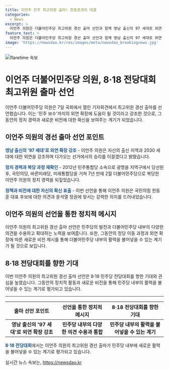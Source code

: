 ```yaml
---
title: 이언주 민주 최고위원 출마! 한동훈과의 대결
categories:
  - News
excerpt: >
  이언주 의원은 더불어민주당 최고위원 경선 출마 선언과 함께 영남 출신의 97 세대로 외연 확장을 강조했다. 그는 7년전 복당 후 오랫동안 윤석열 정권과 맞선 후보가 있는가라며 자신을 강조했고, 국민의힘 후보들에 대해 도전 의사를 드러냈다. 부산에서 3선의원인 이 의원은 당원들과의 연결과 효능감의 중요성을 강조하며, 외연 확장을 모색했다.
feature_text: >
  이언주 의원은 더불어민주당 최고위원 경선 출마 선언과 함께 영남 출신의 97 세대로 외연 확장을 강조했다. 그는 7년전 복당 후 오랫동안 윤석열 정권과 맞선 후보가 있는가라며 자신을 강조했고, 국민의힘 후보들에 대해 도전 의사를 드러냈다. 부산에서 3선의원인 이 의원은 당원들과의 연결과 효능감의 중요성을 강조하며, 외연 확장을 모색했다.
image: 'https://newsdao.kr/res/images/meta/newsdao_breakingnews.jpg'
---
```


<p><img src="https://newsdao.kr/res/images/meta/newsdao_breakingnews.jpg" alt="flaretime 속보" /></p>

<h1>이언주 더불어민주당 의원, 8·18 전당대회 최고위원 출마 선언</h1>

<p data-ke-size="size16">이언주 더불어민주당 의원은 7일 국회에서 열린 기자회견에서 최고위원 경선 출마를 선언했습니다. 이는 '민주 보수'까지의 외연 확장에 도움이 될 것이라고 강조한 것으로, 그동안의 정치 경력과 새로운 비전에 대한 확신을 보여주는 계기가 되었습니다.</p>

<h2 data-ke-size="size26">이언주 의원의 경선 출마 선언 포인트</h2>

<p data-ke-size="size16"><b><span style="color: #1a5490;">영남 출신의 '97 세대'로 외연 확장 강조</span></b> - 이언주 의원은 자신의 출신 지역과 2030 세대에 대한 외연을 강조하며 다가오는 선거에서의 승리를 이끌겠다고 밝혔습니다.</p>

<p data-ke-size="size16"><b><span style="color: #1a5490;">정치 경력과 복당 과정 재확인</span></b> - 2012년 민주통합당 소속으로 광명을 지역구에서 당선된 후, 국민의당, 바른미래당, 미래통합당을 거쳐 7년 만에 2월 더불어민주당으로 복당한 이언주 의원의 정치 경력을 되짚었습니다.</p>

<p data-ke-size="size16"><b><span style="color: #1a5490;">정책과 비전에 대한 자신의 확신 표출</span></b> - 이번 선언을 통해 이언주 의원은 국민의힘 한동훈 대표 후보에 대한 의견과 윤석열 정권에 맞서는 강력한 의지를 드러내었습니다.</p>

<h2 data-ke-size="size26">이언주 의원의 선언을 통한 정치적 메시지</h2>

<p data-ke-size="size16">이언주 의원의 최고위원 경선 출마 선언은 민주당의 발전과 더불어민주당 내부의 다양한 의견을 수용하고 확대하는 노력을 보여줍니다. 또한, 그동안의 정당 이동 과정과 외연 확장에 따른 새로운 비전 제시를 통해 더불어민주당 내부의 활력을 불어넣을 수 있는 계기가 될 것으로 보입니다.</p>

<h2 data-ke-size="size26">8·18 전당대회를 향한 기대</h2>

<p data-ke-size="size16">이번 이언주 의원의 최고위원 경선 출마 선언은 8·18 민주당 전당대회를 향한 기대와 관심을 높였습니다. 그동안의 정치적 활동과 새로운 비전을 통해 민주당 내부의 활력을 불어넣을 수 있는 계기로 평가되고 있습니다.</p>

<hr data-ke-size="size16">

<table>
    <thead>
        <tr>
            <th style="text-align: center;">출마 선언 포인트</th>
            <th style="text-align: center;">선언을 통한 정치적 메시지</th>
            <th style="text-align: center;">8·18 전당대회를 향한 기대</th>
        </tr>
    </thead>
    <tbody>
        <tr>
            <td style="text-align: center;"><b>영남 출신의 '97 세대'로 외연 확장 강조</b></td>
            <td style="text-align: center;"><b>민주당 내부의 다양한 의견 수용과 통합</b></td>
            <td style="text-align: center;"><b>민주당 내부의 활력을 불어넣을 수 있는 계기</b></td>
        </tr>
    </tbody>
</table>

<p data-ke-size="size16"><b><span style="color: #1a5490;">8·18 전당대회</span></b>에서는 이언주 의원의 최고위원 경선 출마가 민주당 내부에 새로운 활력을 불어넣을 수 있는 계기로 평가되고 있습니다.</p>
실시간 뉴스 속보는, <a href="https://newsdao.kr" rel="dofollow">https://newsdao.kr</a>


